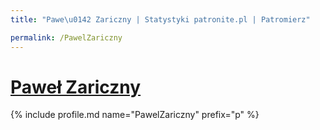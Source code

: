 ```yaml
---
title: "Pawe\u0142 Zariczny | Statystyki patronite.pl | Patromierz"

permalink: /PawelZariczny
---
```


# [Paweł Zariczny](https://patronite.pl/PawelZariczny)

{% include profile.md name="PawelZariczny" prefix="p" %}
